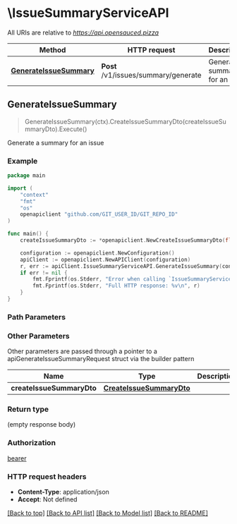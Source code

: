 # \IssueSummaryServiceAPI

All URIs are relative to *https://api.opensauced.pizza*

Method | HTTP request | Description
------------- | ------------- | -------------
[**GenerateIssueSummary**](IssueSummaryServiceAPI.md#GenerateIssueSummary) | **Post** /v1/issues/summary/generate | Generate a summary for an issue



## GenerateIssueSummary

> GenerateIssueSummary(ctx).CreateIssueSummaryDto(createIssueSummaryDto).Execute()

Generate a summary for an issue

### Example

```go
package main

import (
    "context"
    "fmt"
    "os"
    openapiclient "github.com/GIT_USER_ID/GIT_REPO_ID"
)

func main() {
    createIssueSummaryDto := *openapiclient.NewCreateIssueSummaryDto(float32(250), float32(7), "formal", "english", "IssueTitle_example", "IssueDescription_example", "IssueComments_example") // CreateIssueSummaryDto | 

    configuration := openapiclient.NewConfiguration()
    apiClient := openapiclient.NewAPIClient(configuration)
    r, err := apiClient.IssueSummaryServiceAPI.GenerateIssueSummary(context.Background()).CreateIssueSummaryDto(createIssueSummaryDto).Execute()
    if err != nil {
        fmt.Fprintf(os.Stderr, "Error when calling `IssueSummaryServiceAPI.GenerateIssueSummary``: %v\n", err)
        fmt.Fprintf(os.Stderr, "Full HTTP response: %v\n", r)
    }
}
```

### Path Parameters



### Other Parameters

Other parameters are passed through a pointer to a apiGenerateIssueSummaryRequest struct via the builder pattern


Name | Type | Description  | Notes
------------- | ------------- | ------------- | -------------
 **createIssueSummaryDto** | [**CreateIssueSummaryDto**](CreateIssueSummaryDto.md) |  | 

### Return type

 (empty response body)

### Authorization

[bearer](../README.md#bearer)

### HTTP request headers

- **Content-Type**: application/json
- **Accept**: Not defined

[[Back to top]](#) [[Back to API list]](../README.md#documentation-for-api-endpoints)
[[Back to Model list]](../README.md#documentation-for-models)
[[Back to README]](../README.md)

